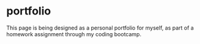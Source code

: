 # portfolio

This page is being designed as a personal portfolio for myself, as part of a homework assignment through my coding bootcamp.
